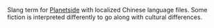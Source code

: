 Slang term for [Planetside](../etc/PlanetSide.md) with localized Chinese
language files. Some fiction is interpreted differently to go along with
cultural differences.


